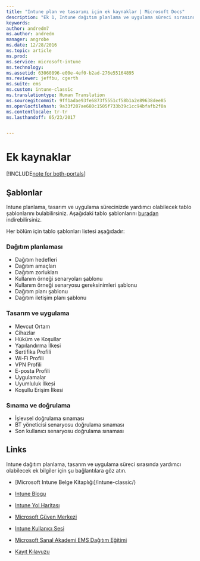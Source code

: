 ```yaml
---
title: "Intune plan ve tasarımı için ek kaynaklar | Microsoft Docs"
description: "Ek 1, Intune dağıtım planlama ve uygulama süreci sırasında yardımcı olabilecek ek Intune bilgileri için bağlantılar içerir."
keywords: 
author: andredm7
ms.author: andredm
manager: angrobe
ms.date: 12/28/2016
ms.topic: article
ms.prod: 
ms.service: microsoft-intune
ms.technology: 
ms.assetid: 63060896-e00e-4ef0-b2ad-276e55164895
ms.reviewer: jeffbu, cgerth
ms.suite: ems
ms.custom: intune-classic
ms.translationtype: Human Translation
ms.sourcegitcommit: 9ff1adae93fe6873f5551cf58b1a2e89638dee85
ms.openlocfilehash: 9a33f207ae680c1505f733b39c1cc94bfafb2f0a
ms.contentlocale: tr-tr
ms.lasthandoff: 05/23/2017


---
```


# <a name="additional-resources"></a>Ek kaynaklar

[!INCLUDE[note for both-portals](../includes/note-for-both-portals.md)]

## <a name="templates"></a>Şablonlar

Intune planlama, tasarım ve uygulama sürecinizde yardımcı olabilecek tablo şablonlarını bulabilirsiniz. Aşağıdaki tablo şablonlarını [buradan](https://gallery.technet.microsoft.com/Intune-deployment-planning-fae156c2?redir=0) indirebilirsiniz.

Her bölüm için tablo şablonları listesi aşağıdadır:

### <a name="deployment-planning"></a>Dağıtım planlaması

- Dağıtım hedefleri
- Dağıtım amaçları
- Dağıtım zorlukları
- Kullanım örneği senaryoları şablonu
- Kullanım örneği senaryosu gereksinimleri şablonu
- Dağıtım planı şablonu
- Dağıtım iletişim planı şablonu

### <a name="design-and-implementation"></a>Tasarım ve uygulama

- Mevcut Ortam
- Cihazlar
- Hüküm ve Koşullar
- Yapılandırma İlkesi
- Sertifika Profili
- Wi-Fi Profili
- VPN Profili
- E-posta Profili
- Uygulamalar
- Uyumluluk İlkesi
- Koşullu Erişim İlkesi

### <a name="test-and-validation"></a>Sınama ve doğrulama

- İşlevsel doğrulama sınaması
- BT yöneticisi senaryosu doğrulama sınaması
- Son kullanıcı senaryosu doğrulama sınaması

## <a name="links"></a>Links

Intune dağıtım planlama, tasarım ve uygulama süreci sırasında yardımcı olabilecek ek bilgiler için şu bağlantılara göz atın.

-   [Microsoft Intune Belge Kitaplığı]/intune-classic/)

-   [Intune Blogu](https://blogs.technet.microsoft.com/enterprisemobility/)

-   [Intune Yol Haritası ](https://www.microsoft.com/server-cloud/roadmap/)

-   [Microsoft Güven Merkezi](http://www.microsoft.com/TrustCenter/default.aspx)

-   [Intune Kullanıcı Sesi](http://microsoftintune.uservoice.com/)

-   [Microsoft Sanal Akademi EMS Dağıtım Eğitimi](https://mva.microsoft.com/training-courses/deploying-microsoft-enterprise-mobility-suite-16408?l=wjq9vmwvD_5805996570)

-   [Kayıt Kılavuzu](https://gallery.technet.microsoft.com/Intune-End-User-Enrollment-3a0c9b0c?WT.mc_id=Blog_Intune_General_PCIT)

